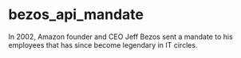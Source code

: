 # bezos_api_mandate
In 2002, Amazon founder and CEO Jeff Bezos sent a mandate to his employees that has since become legendary in IT circles.
